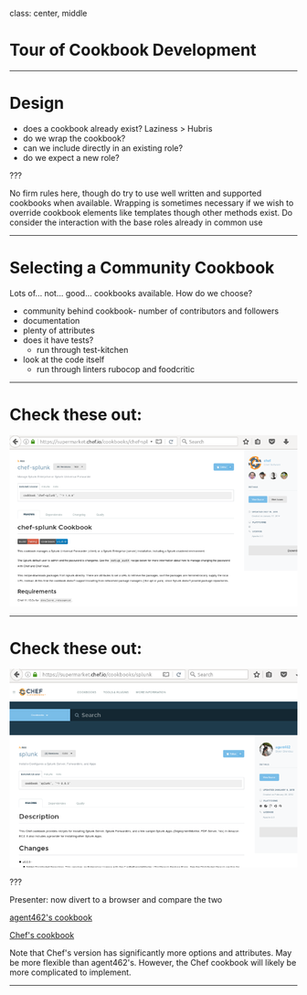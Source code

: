class: center, middle

# Tour of Cookbook Development

---

# Design

 - does a cookbook already exist?  Laziness > Hubris
 - do we wrap the cookbook?
 - can we include directly in an existing role?
 - do we expect a new role?

???

No firm rules here, though do try to use well written and supported cookbooks
when available.  Wrapping is sometimes necessary if we wish to override
cookbook elements like templates though other methods exist.  Do consider the
interaction with the base roles already in common use

---

# Selecting a Community Cookbook

Lots of... not... good... cookbooks available.  How do we choose?

 - community behind cookbook- number of contributors and followers
 - documentation
 - plenty of attributes
 - does it have tests?
   - run through test-kitchen
 - look at the code itself
   - run through linters rubocop and foodcritic

---

# Check these out:

<img src="img/chef-splunk-cookbook.png"/>

---

# Check these out:

<img src="img/agent462-splunk-cookbook.png"/>

???

Presenter: now divert to a browser and compare the two

<a href="https://supermarket.chef.io/cookbooks/splunk">agent462's cookbook</a>

<a href="https://supermarket.chef.io/cookbooks/chef-splunk">Chef's cookbook</a>

Note that Chef's version has significantly more options and attributes.  May be more flexible than agent462's.  However, the Chef cookbook will likely be more complicated to implement.


---
